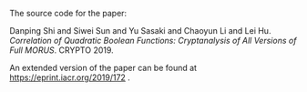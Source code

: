 

The source code for the paper:  

Danping Shi and Siwei Sun and Yu Sasaki and Chaoyun Li and Lei Hu. *Correlation of Quadratic Boolean Functions: Cryptanalysis of All Versions of Full MORUS*. CRYPTO 2019. 

An extended version of the paper can be found at <https://eprint.iacr.org/2019/172> .

